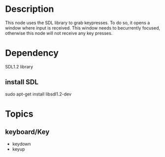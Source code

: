# Description
This node uses the SDL library to grab keypresses. To do so, it opens a window where input is received. This window needs to becurrently focused, otherwise this node will not receive any key presses. 

# Dependency
SDL1.2 library
## install SDL 
sudo apt-get install libsdl1.2-dev


# Topics
## keyboard/Key
- keydown
- keyup 
